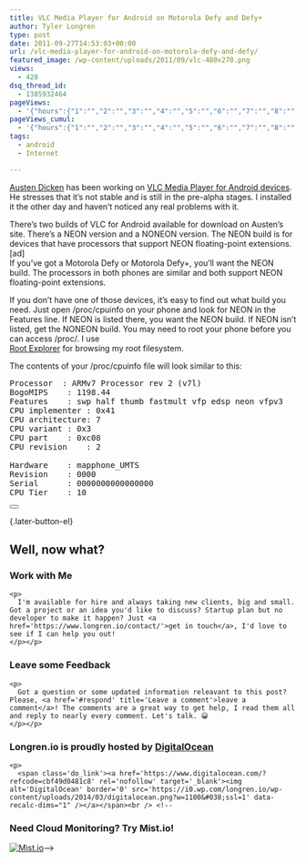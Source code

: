 ```yaml
---
title: VLC Media Player for Android on Motorola Defy and Defy+
author: Tyler Longren
type: post
date: 2011-09-27T14:53:03+00:00
url: /vlc-media-player-for-android-on-motorola-defy-and-defy/
featured_image: /wp-content/uploads/2011/09/vlc-480x270.png
views:
  - 428
dsq_thread_id:
  - 1385932464
pageViews:
  - '{"hours":{"1":"","2":"","3":"","4":"","5":"","6":"","7":"","8":"","9":"","10":"","11":"","12":"","13":"","14":"","15":"","16":"","17":"","18":"","19":"","20":"","21":"","22":"","23":"","24":"","25":"","26":"","27":"","28":"","29":"","30":"","31":"","32":"","33":"","34":"","35":"","36":"","37":"","38":"","39":"","40":"","41":"","42":"","43":"","44":"","45":"","46":"","47":""},"days":{"2":"","3":"","4":"","5":"","6":"","7":"","8":"","9":"","10":"","11":"","12":"","13":"","14":""},"weeks":{"3":"","4":"","5":"","6":"","7":"","8":"","9":"","10":"","11":"","12":""},"months":{"4":"","5":"","6":"","7":"","8":"","9":"","10":"","11":"","12":"","13":"","14":"","15":"","16":"","17":"","18":"","19":"","20":"","21":"","22":"","23":"","24":""}}'
pageViews_cumul:
  - '{"hours":{"1":"","2":"","3":"","4":"","5":"","6":"","7":"","8":"","9":"","10":"","11":"","12":"","13":"","14":"","15":"","16":"","17":"","18":"","19":"","20":"","21":"","22":"","23":"","24":"","25":"","26":"","27":"","28":"","29":"","30":"","31":"","32":"","33":"","34":"","35":"","36":"","37":"","38":"","39":"","40":"","41":"","42":"","43":"","44":"","45":"","46":"","47":""},"days":{"2":"","3":"","4":"","5":"","6":"","7":"","8":"","9":"","10":"","11":"","12":"","13":"","14":""},"weeks":{"3":"","4":"","5":"","6":"","7":"","8":"","9":"","10":"","11":"","12":""},"months":{"4":"","5":"","6":"","7":"","8":"","9":"","10":"","11":"","12":"","13":"","14":"","15":"","16":"","17":"","18":"","19":"","20":"","21":"","22":"","23":"","24":""}}'
tags:
  - android
  - Internet

---
```

[Austen Dicken][1] has been working on [VLC Media Player for Android devices][2]. He stresses that it&#8217;s not stable and is still in the pre-alpha stages. I installed it the other day and haven&#8217;t noticed any real problems with it.

There&#8217;s two builds of VLC for Android available for download on Austen&#8217;s site. There&#8217;s a NEON version and a NONEON version. The NEON build is for devices that have processors that support NEON floating-point extensions.  
[ad]  
If you&#8217;ve got a Motorola Defy or Motorola Defy+, you&#8217;ll want the NEON build. The processors in both phones are similar and both support NEON floating-point extensions.  
<!--more-->

  
If you don&#8217;t have one of those devices, it&#8217;s easy to find out what build you need. Just open /proc/cpuinfo on your phone and look for NEON in the Features line. If NEON is listed there, you want the NEON build. If NEON isn&#8217;t listed, get the NONEON build. You may need to root your phone before you can access /proc/. I use  
[Root Explorer][3] for browsing my root filesystem.

The contents of your /proc/cpuinfo file will look similar to this:

<pre>Processor	: ARMv7 Processor rev 2 (v7l)
BogoMIPS	: 1198.44
Features	: swp half thumb fastmult vfp edsp neon vfpv3 
CPU implementer	: 0x41
CPU architecture: 7
CPU variant	: 0x3
CPU part	: 0xc08
CPU revision	: 2

Hardware	: mapphone_UMTS
Revision	: 0000
Serial		: 0000000000000000
CPU Tier	: 10
</pre>

<div class="wpulike wpulike-default " >
  <div class="wp_ulike_general_class wp_ulike_is_not_liked">
    <button type="button"
					aria-label="Like Button"
					data-ulike-id="3059"
					data-ulike-nonce="548c8eb9ff"
					data-ulike-type="likeThis"
					data-ulike-template="wpulike-default"
					data-ulike-display-likers="0"
					data-ulike-disable-pophover="0"
					class="wp_ulike_btn wp_ulike_put_image wp_likethis_3059"></button><span class="count-box"></span>
  </div>
</div>

[][4]{.later-button-el}

<div class='what-next'>
  <h2>
    Well, now what?
  </h2>
  
  <div class='hire'>
    <h3>
      Work with Me
    </h3>
    
    <p>
      I'm available for hire and always taking new clients, big and small. Got a project or an idea you'd like to discuss? Startup plan but no developer to make it happen? Just <a href='https://www.longren.io/contact/'>get in touch</a>, I'd love to see if I can help you out!
    </p></p>
  </div>
  
  <div class='hire'>
    <h3>
      Leave some Feedback
    </h3>
    
    <p>
      Got a question or some updated information releavant to this post? Please, <a href='#respond' title='Leave a comment'>leave a comment</a>! The comments are a great way to get help, I read them all and reply to nearly every comment. Let's talk. 😀
    </p></p>
  </div>
  
  <div class='now-what-bottom-ad'>
    <h3>
      Longren.io is proudly hosted by <a href='https://www.digitalocean.com/?refcode=cbf49d0481c8'>DigitalOcean</a>
    </h3>
    
    <p>
      <span class='do_link'><a href='https://www.digitalocean.com/?refcode=cbf49d0481c8' rel='nofollow' target='_blank'><img alt='DigitalOcean' border='0' src='https://i0.wp.com/longren.io/wp-content/uploads/2014/03/digitalocean.png?w=1100&#038;ssl=1' data-recalc-dims="1" /></a></span><br /> <!--

<h3>Need Cloud Monitoring? Try Mist.io!</h3>

<span class='do_link'><a href='http://mist.io/?ref=tyler' rel='nofollow' target='_blank'><img alt='Mist.io' border='0' src='https://i0.wp.com/longren.io/wp-content/uploads/2014/04/mistio.jpg?w=1100&#038;ssl=1' data-recalc-dims="1"></a></span>--></div> </div>

 [1]: http://cvpcs.org/info/about
 [2]: http://cvpcs.org/blog/2011-09-18/videolan_for_android_pre-alpha
 [3]: https://market.android.com/details?id=com.speedsoftware.rootexplorer&feature=search_result
 [4]: #